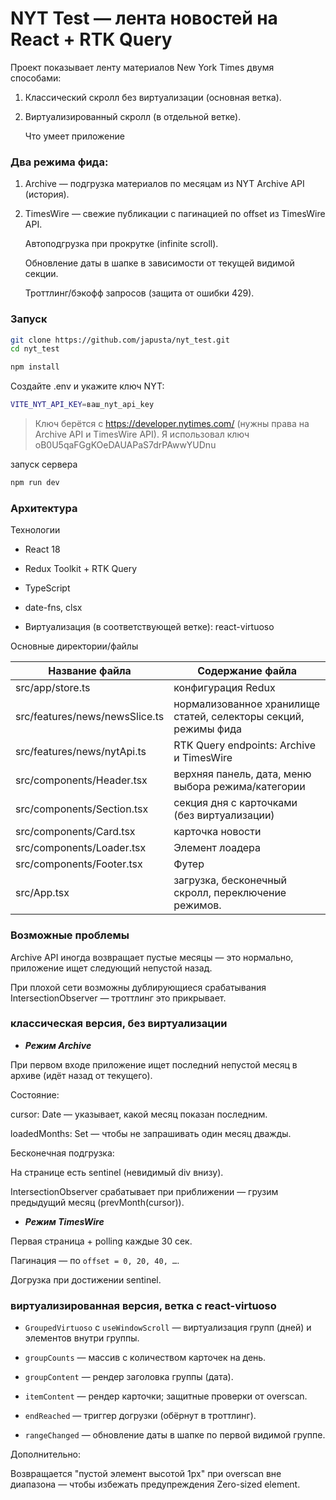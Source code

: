# NYT Test — лента новостей на React + RTK Query

Проект показывает ленту материалов New York Times двумя способами:

1) Классический скролл без виртуализации (основная ветка).
2. Виртуализированный скролл (в отдельной ветке).

   Что умеет приложение

### Два режима фида:

1. Archive — подгрузка материалов по месяцам из NYT Archive API (история).

2. TimesWire — свежие публикации с пагинацией по offset из TimesWire API.

    Автоподгрузка при прокрутке (infinite scroll).

    Обновление даты в шапке в зависимости от текущей видимой секции.

    Троттлинг/бэкофф запросов (защита от ошибки 429).

### Запуск

```bash
git clone https://github.com/japusta/nyt_test.git
cd nyt_test
```

```bash
npm install
```

Создайте .env и укажите ключ NYT:

```bash
VITE_NYT_API_KEY=ваш_nyt_api_key
```

>Ключ берётся с https://developer.nytimes.com/
 (нужны права на Archive API и TimesWire API).
> Я использовал ключ oB0U5qaFGgKOeDAUAPaS7drPAwwYUDnu

запуск сервера

```bash
npm run dev
```

### Архитектура
Технологии

* React 18

* Redux Toolkit + RTK Query

* TypeScript

* date-fns, clsx

* Виртуализация (в соответствующей ветке): react-virtuoso

Основные директории/файлы


Название файла  | Содержание файла
----------------|----------------------
src/app/store.ts       | конфигурация Redux
src/features/news/newsSlice.ts       | нормализованное хранилище статей, селекторы секций, режимы фида
src/features/news/nytApi.ts   | RTK Query endpoints: Archive и TimesWire
src/components/Header.tsx       | верхняя панель, дата, меню выбора режима/категории
src/components/Section.tsx    | секция дня с карточками (без виртуализации)
src/components/Card.tsx | карточка новости
src/components/Loader.tsx      | Элемент лоадера
src/components/Footer.tsx    | Футер
src/App.tsx      | загрузка, бесконечный скролл, переключение режимов.


### Возможные проблемы

Archive API иногда возвращает пустые месяцы — это нормально, приложение ищет следующий непустой назад.

При плохой сети возможны дублирующиеся срабатывания IntersectionObserver — троттлинг это прикрывает.

### классическая версия, без виртуализации

* ***Режим Archive***

При первом входе приложение ищет последний непустой месяц в архиве (идёт назад от текущего).

Состояние:

cursor: Date — указывает, какой месяц показан последним.

loadedMonths: Set<string> — чтобы не запрашивать один месяц дважды.

Бесконечная подгрузка:

На странице есть sentinel (невидимый div внизу).

IntersectionObserver срабатывает при приближении — грузим предыдущий месяц (prevMonth(cursor)).

* ***Режим TimesWire***

Первая страница + polling каждые 30 сек.

Пагинация — по ```offset = 0, 20, 40, …```.

Догрузка при достижении sentinel.

### виртуализированная версия, ветка с react-virtuoso

* ```GroupedVirtuoso``` с ```useWindowScroll``` — виртуализация групп (дней) и элементов внутри группы.

* ```groupCounts``` — массив с количеством карточек на день.

* ```groupContent``` — рендер заголовка группы (дата).

* ```itemContent``` — рендер карточки; защитные проверки от overscan.

* ```endReached``` — триггер догрузки (обёрнут в троттлинг).

* ```rangeChanged``` — обновление даты в шапке по первой видимой группе.

Дополнительно:

Возвращается "пустой элемент высотой 1px" при overscan вне диапазона — чтобы избежать предупреждения Zero-sized element.
